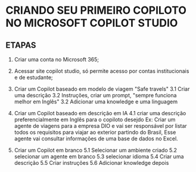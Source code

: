 # CRIANDO SEU PRIMEIRO COPILOTO NO MICROSOFT COPILOT STUDIO

## ETAPAS

1. Criar uma conta no Microsoft 365;
2. Acessar site copilot studio, só permite acesso por contas institucionais e de estudante;
3. Criar um Copilot baseado em modelo de viagem "Safe travels"
    3.1 Criar uma descrição
    3.2 Instruções, criar um prompt, "sempre funciona melhor em Inglês"
    3.2 Adicionar uma knowledge e uma linguagem

4. Criar um Copilot baseado em descrição em IA
    4.1 criar uma descrição preferencialmente em Inglês para o copiloto desejdo
        Ex: Criar um agente de viagens para a empresa DIO e vai ser responsável por listar todos os requisitos para viajar ao exterior partindo do Brasil, Esse agente vai consultar informações de uma base de dados no Excel.

5. Criar um Copilot em branco
    5.1 Selecionar um ambiente criado
    5.2 selecionar um agente em branco
    5.3 selecionar idioma
    5.4 Criar uma descrição
    5.5 Criar instruções
    5.6 Adicionar knowledge depois
    



